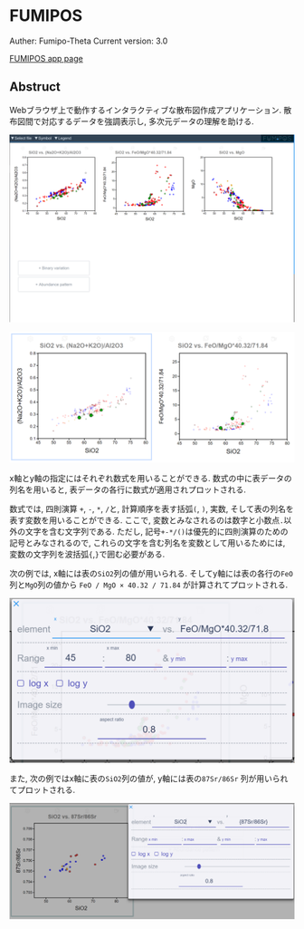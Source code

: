 # FUMIPOS

Auther: Fumipo-Theta
Current version: 3.0

[FUMIPOS app page](https://fumipo-theta.github.io/fumipos/)

## Abstruct

Webブラウザ上で動作するインタラクティブな散布図作成アプリケーション.
散布図間で対応するデータを強調表示し, 多次元データの理解を助ける.

![Overview of the application](image/2019-07-19-14-59-12.png)

![Highlighiting corresponding points](image/2019-07-19-14-54-58.png)

x軸とy軸の指定にはそれぞれ数式を用いることができる. 数式の中に表データの列名を用いると, 表データの各行に数式が適用されプロットされる.

数式では, 四則演算 `+`, `-`, `*`, `/`と, 計算順序を表す括弧`(`, `)`, 実数, そして表の列名を表す変数を用いることができる.
ここで, 変数とみなされるのは数字と小数点`.`以外の文字を含む文字列である.
ただし, 記号`+-*/()`は優先的に四則演算のための記号とみなされるので, これらの文字を含む列名を変数として用いるためには, 変数の文字列を波括弧`{`,`}`で囲む必要がある.

次の例では, x軸には表の`SiO2`列の値が用いられる. そしてy軸には表の各行の`FeO`列と`MgO`列の値から `FeO / MgO × 40.32 / 71.84` が計算されてプロットされる.

![Plot settings](image/2019-07-19-14-56-54.png)


また, 次の例ではx軸に表の`SiO2`列の値が, y軸には表の`87Sr/86Sr` 列が用いられてプロットされる.

![Plot with axis including arithmetic operator symbol](image/2019-07-23-17-58-32.png)
